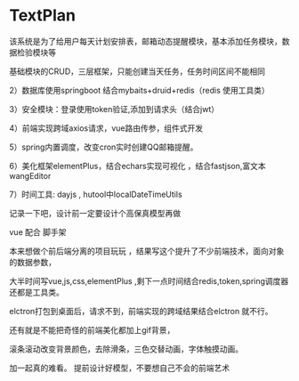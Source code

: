 # TextPlan
该系统是为了给用户每天计划安排表，邮箱动态提醒模块，基本添加任务模块，数据检验模块等

基础模块的CRUD，三层框架，只能创建当天任务，任务时间区间不能相同

2）数据库使用springboot 结合mybaits+druid+redis（redis 使用工具类）

3）安全模块：登录使用token验证,添加到请求头（结合jwt）

4）前端实现跨域axios请求，vue路由传参，组件式开发

5）spring内置调度，改变cron实时创建QQ邮箱提醒。

6）美化框架elementPlus，结合echars实现可视化 ，结合fastjson,富文本wangEditor

7）时间工具: dayjs , hutool中localDateTimeUtils

记录一下吧，设计前一定要设计个高保真模型再做


vue 配合  脚手架

本来想做个前后端分离的项目玩玩  ，结果写这个提升了不少前端技术，面向对象的数据参数，

大半时间写vue,js,css,elementPlus ,剩下一点时间结合redis,token,spring调度器 还都是工具类。

elctron打包到桌面后，请求不到，前端实现的跨域结果结合elctron 就不行。

还有就是不能把奇怪的前端美化都加上gif背景，

滚条滚动改变背景颜色，去除滑条，三色交替动画，字体触摸动画。

加一起真的难看。  提前设计好模型，不要想自己不会的前端艺术

